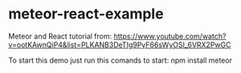 # meteor-react-example

Meteor and React tutorial from:  https://www.youtube.com/watch?v=ootKAwnQiP4&list=PLKANB3DeTIg9PyF66sWyOSI_6VRX2PwGC


To start this demo just run this comands to start:
npm install
meteor

